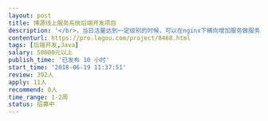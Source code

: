 ```yaml
---                
layout: post       
title: 博源线上服务系统后端开发项目           
description: '</br>，当日活量达到一定级别的时候，可以在nginx下横向增加服务做服务集群。</br>使用阿里云的文件服务oss做静态化的优化。同样oss也可以用来存储图片视频等静态文件。</br>接口使用restful做前后端分离。</br>使用redis做缓存增加服务的吞吐量。</br>持久层使用常见的mysql数据库。表设计和sql的编写符合一般的设计规范。</br>服务器使用阿里云的ecs，降低成本，稳定高效。</br>'     
contenturl: https://pro.lagou.com/project/8468.html      
tags: [后端开发,Java]            
salary: 50000元以上          
publish_time: '已发布 10 小时'         
start_time: '2018-06-19 11:37:51'           
review: 392人                   
apply: 11人                   
recommend: 0人                   
time_range: 1-2周              
status: 招募中                  
---                 
```

